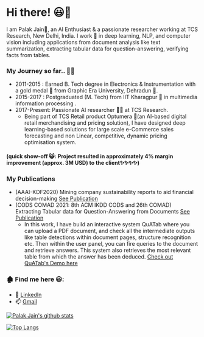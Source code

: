 # Hi there! 😃👋

I am Palak Jain🙂, an AI Enthusiast & a passionate researcher working at TCS Research, New Delhi, India.
I work 🔭 in deep learning, NLP, and computer vision including applications from document analysis like text summarization, extracting tabular data for question-answering, verifying facts from tables.

### My Journey so far.. 🙂👯

- 2011-2015 : Earned B. Tech degree in Electronics & Instrumentation with a gold medal 🥇 from Graphic Era University, Dehradun 🌇.
- 2015-2017 : Postgraduated (M. Tech) from IIT Kharagpur 🏫 in multimedia information processing .
- 2017-Present: Passionate AI researcher 👩‍🔬 at TCS Research. 
  - Being part of TCS Retail product Optumera 🌱(an AI-based digital retail merchandising and pricing solution), I have designed deep learning-based solutions for large scale e-Commerce sales forecasting and non Linear, competitive, dynamic pricing optimisation system. 
#### (quick show-off 😺: Project resulted in approximately 4% margin improvement (approx. 3M USD) to the client✨✨✨✨)

### My Publications

- (AAAI-KDF2020) Mining company sustainability reports to aid financial decision-making [See Publication](https://aaai-kdf2020.github.io/assets/pdfs/kdf2020_paper_24.pdf)
- (CODS COMAD 2021: 8th ACM IKDD CODS and 26th COMAD) Extracting Tabular data for Question-Answering from Documents [See Publication](https://dl.acm.org/doi/10.1145/3430984.3430992) 
  - In this work, I have build an interactive system QuATab where you can upload a PDF document, and check all the intermediate outputs like table detections within document pages, structure recognition etc. Then within the user panel, you can fire queries to the document and retrieve answers. This system also retrieves the most relevant table from which the answer has been deduced. [Check out QuATab's Demo here](https://youtu.be/FEfnGf9isbc) 

### 🏚️ Find me here 😃: 
  - 🏢 [LinkedIn](https://www.linkedin.com/in/palak-jain-08153b79/)
  - 📫 [Gmail](palak.9760@gmail.com)

[![Palak Jain's github stats](https://github-readme-stats.vercel.app/api?username=Palak-J9760&count_private=true&show_icons=true&theme=radical&hide_rank=false)](https://github.com/anuraghazra/github-readme-stats)

[![Top Langs](https://github-readme-stats.vercel.app/api/top-langs/?username=Palak-J9760)](https://github.com/anuraghazra/github-readme-stats)

<!--
<a target="_blank" href="https://github-readme-medium-recent-article.vercel.app/medium/@khuyentran1476/0"><img src="https://github-readme-medium-recent-article.vercel.app/medium/@khuyentran1476/0" alt="Recent Article 0">
-->
